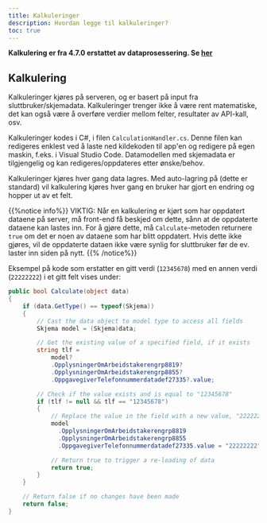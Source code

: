 ```yaml
---
title: Kalkuleringer
description: Hvordan legge til kalkuleringer?
toc: true
---
```



**Kalkulering er fra 4.7.0 erstattet av dataprosessering. Se [her](/docs/altinn-studio/app-creation/logic/dataprocessing/)**

## Kalkulering 

Kalkuleringer kjøres på serveren, og er basert på input fra sluttbruker/skjemadata.
Kalkuleringer trenger ikke å være rent matematiske, det kan også være å overføre verdier mellom felter, resultater av API-kall, osv. 

Kalkuleringer kodes i C#, i filen `CalculationHandler.cs`. Denne filen kan redigeres enklest ved å laste ned kildekoden til app'en og redigere på egen maskin, f.eks. i Visual Studio Code.
Datamodellen med skjemadata er tilgjengelig og kan redigeres/oppdateres etter ønske/behov.

Kalkuleringer kjøres hver gang data lagres. Med auto-lagring på (dette er standard) vil kalkulering kjøres hver gang en bruker har gjort en endring og hopper ut av et felt.

{{%notice info%}}
VIKTIG: Når en kalkulering er kjørt som har oppdatert dataene på server, må front-end få beskjed om dette, sånn at de oppdaterte dataene kan lastes inn.
For å gjøre dette, må `Calculate`-metoden returnere `true` om det er noen av dataene som har blitt oppdatert.
Hvis dette ikke gjøres, vil de oppdaterte dataen ikke være synlig for sluttbruker før de ev. laster inn siden på nytt.
{{% /notice%}}

Eksempel på kode som erstatter en gitt verdi (`12345678`) med en annen verdi (`22222222`) i et gitt felt vises under:

```C# {hl_lines=[16,22]}
public bool Calculate(object data)
{
    if (data.GetType() == typeof(Skjema))
    {
        // Cast the data object to model type to access all fields
        Skjema model = (Skjema)data;

        // Get the existing value of a specified field, if it exists
        string tlf = 
            model?
            .OpplysningerOmArbeidstakerengrp8819?
            .OpplysningerOmArbeidstakerengrp8855?
            .OppgavegiverTelefonnummerdatadef27335?.value;

        // Check if the value exists and is equal to "12345678"
        if (tlf != null && tlf == "12345678")
        {
            // Replace the value in the field with a new value, "22222222"
            model
              .OpplysningerOmArbeidstakerengrp8819
              .OpplysningerOmArbeidstakerengrp8855
              .OppgavegiverTelefonnummerdatadef27335.value = "22222222";

            // Return true to trigger a re-loading of data 
            return true;
        }
    }

    // Return false if no changes have been made
    return false;
}
```